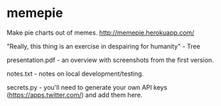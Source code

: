 memepie
=======

Make pie charts out of memes. http://memepie.herokuapp.com/

"Really, this thing is an exercise in despairing for humanity" - Tree

presentation.pdf - an overview with screenshots from the first version.

notes.txt - notes on local development/testing.

secrets.py - you'll need to generate your own API keys (https://apps.twitter.com/) and add them here.

